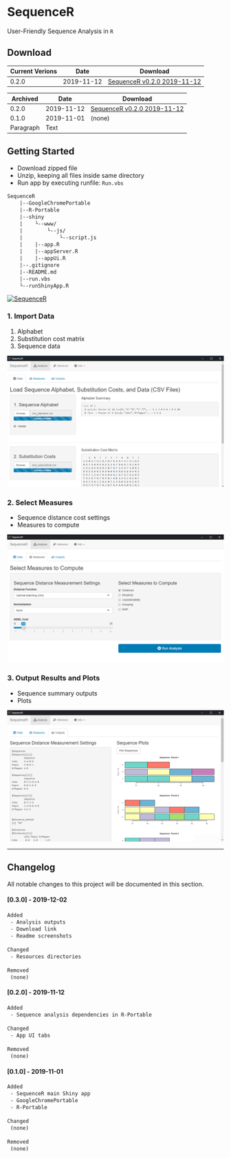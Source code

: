 **SequenceR**  
==============

User-Friendly Sequence Analysis in `R`

## Download

| Current Verions | Date | Download |
| ----------- | ----------- | ----------- |
| 0.2.0 | 2019-11-12 | [SequenceR v0.2.0 2019-11-12](https://drive.google.com/file/d/1w94bUbP7NhzbSSg9DLZNqnQPIxvt7BIX/view?usp=sharing, 'SequenceR v0.2.0') |

| Archived | Date | Download |
| ----------- | ----------- | ----------- |
| 0.2.0 | 2019-11-12 | [SequenceR v0.2.0 2019-11-12](https://drive.google.com/file/d/1w94bUbP7NhzbSSg9DLZNqnQPIxvt7BIX/view?usp=sharing, 'SequenceR v0.2.0') |
| 0.1.0 | 2019-11-01 | (none) |
| Paragraph | Text |  |


## Getting Started

- Download zipped file
- Unzip, keeping all files inside same directory
- Run app by executing runfile: `Run.vbs`

```
SequenceR
    |--GoogleChromePortable
    |--R-Portable
    |--shiny
    |    └--www/
    |        └--js/
    |            └--script.js
    |    |--app.R
    |    |--appServer.R
    |    |--appUi.R
    |--.gitignore
    |--README.md
    |--run.vbs
    └--runShinyApp.R
```

[![](/_img/tutorial_screenvid_analysis_v1.gif "SequenceR")](#getting-started)

### 1. Import Data

1. Alphabet
2. Substitution cost matrix
3. Sequence data

[![](/_img/readme_analysis_data_import.png "Import data files")](#import-data)

### 2. Select Measures

- Sequence distance cost settings
- Measures to compute

[![](/_img/readme_analysis_measures.png "Measures")](#select-measures)

### 3. Output Results and Plots

- Sequence summary outputs
- Plots

[![](/_img/readme_analysis_outputs.png "Outputs")](#output-results-and-plots)



<hr>

## Changelog

All notable changes to this project will be documented in this section.

#### [0.3.0] - 2019-12-02
```
Added
 - Analysis outputs
 - Download link
 - Readme screenshots

Changed
 - Resources directories

Removed
 (none)
```


#### [0.2.0] - 2019-11-12
```
Added
 - Sequence analysis dependencies in R-Portable

Changed
 - App UI tabs

Removed
 (none)
```


#### [0.1.0] - 2019-11-01
```
Added
 - SequenceR main Shiny app
 - GoogleChromePortable
 - R-Portable

Changed
 (none)

Removed
 (none)
```
